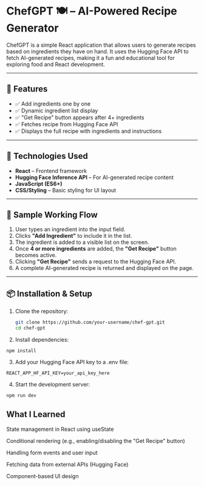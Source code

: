 
# ChefGPT 🍽️ – AI-Powered Recipe Generator

ChefGPT is a simple React application that allows users to generate recipes based on ingredients they have on hand. It uses the Hugging Face API to fetch AI-generated recipes, making it a fun and educational tool for exploring food and React development.

---

## 🚀 Features

- ✅ Add ingredients one by one
- ✅ Dynamic ingredient list display
- ✅ "Get Recipe" button appears after 4+ ingredients
- ✅ Fetches recipe from Hugging Face API
- ✅ Displays the full recipe with ingredients and instructions

---

## 🧠 Technologies Used

- **React** – Frontend framework
- **Hugging Face Inference API** – For AI-generated recipe content
- **JavaScript (ES6+)**
- **CSS/Styling** – Basic styling for UI layout

---

## 🧪 Sample Working Flow

1. User types an ingredient into the input field.
2. Clicks **"Add Ingredient"** to include it in the list.
3. The ingredient is added to a visible list on the screen.
4. Once **4 or more ingredients** are added, the **"Get Recipe"** button becomes active.
5. Clicking **"Get Recipe"** sends a request to the Hugging Face API.
6. A complete AI-generated recipe is returned and displayed on the page.

---

## 📦 Installation & Setup

1. Clone the repository:
   ```bash
   git clone https://github.com/your-username/chef-gpt.git
   cd chef-gpt
2. Install dependencies:
  ```
  npm install
  ```

3. Add your Hugging Face API key to a .env file:
  ```env
REACT_APP_HF_API_KEY=your_api_key_here
  ```
4. Start the development server:
  ```bash
  npm run dev
  ```
## What I Learned
State management in React using useState

Conditional rendering (e.g., enabling/disabling the "Get Recipe" button)

Handling form events and user input

Fetching data from external APIs (Hugging Face)

Component-based UI design
